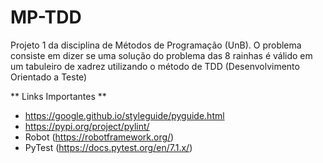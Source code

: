 # MP-TDD
Projeto 1 da disciplina de Métodos de Programação (UnB). O problema consiste em dizer se uma solução do problema das 8 rainhas é válido em um tabuleiro de xadrez utilizando o método de TDD (Desenvolvimento Orientado a Teste)

** Links Importantes **
- https://google.github.io/styleguide/pyguide.html
- https://pypi.org/project/pylint/
- Robot (https://robotframework.org/) 
- PyTest (https://docs.pytest.org/en/7.1.x/)
